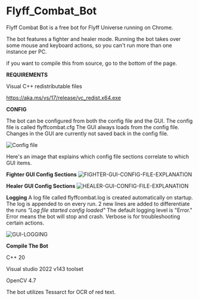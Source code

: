 # Flyff_Combat_Bot

Flyff Combat Bot is a free bot for Flyff Universe running on Chrome.

The bot features a fighter and healer mode. Running the bot takes over some mouse and keyboard actions, so you can't run more than one instance per PC.

if you want to compile this from source, go to the bottom of the page.

**REQUIREMENTS**

Visual C++ redistributable files

https://aka.ms/vs/17/release/vc_redist.x64.exe


**CONFIG**

The bot can be configured from both the config file and the GUI. The config file is called flyffcombat.cfg
The GUI always loads from the config file. Changes in the GUI are currently not saved back in the config file.

![Config file](https://github.com/vektorprime/flyff_combat_bot/assets/9269666/2031fed0-da45-4320-bca9-8fa18ac7da03)




Here's an image that explains which config file sections correlate to which GUI items.


**Fighter GUI Config Sections**
![FIGHTER-GUI-CONFIG-FILE-EXPLANATION](https://github.com/vektorprime/flyff_combat_bot/assets/9269666/44f8e5c0-caca-42ae-b806-87c7dc332aaf)


**Healer GUI Config Sections**
![HEALER-GUI-CONFIG-FILE-EXPLANATION](https://github.com/vektorprime/flyff_combat_bot/assets/9269666/2187ddb8-5042-43ec-8c4c-f16ae4f2d65d)

**Logging**
A log file called flyffcombat.log is created automatically on startup. The log is appended to on every run.
2 new lines are added to differentiate the runs
_"Log file started 
config loaded"_
The default logging level is "Error." Error means the bot will stop and crash. Verbose is for troubleshooting certain actions.

![GUI-LOGGING](https://github.com/vektorprime/flyff_combat_bot/assets/9269666/57b045b3-5e43-4a5b-ab4d-e0f67b429097)


**Compile The Bot**

C++ 20

Visual studio 2022 v143 toolset

OpenCV 4.7

The bot utilizes Tessarct for OCR of red text. 

